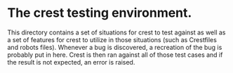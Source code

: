 # The crest testing environment.

This directory contains a set of situations for crest to test against as well as a set of features for crest to utilize in those situations (such as Crestfiles and robots files). Whenever a bug is discovered, a recreation of the bug is probably put in here. Crest is then ran against all of those test cases and if the result is not expected, an error is raised.
